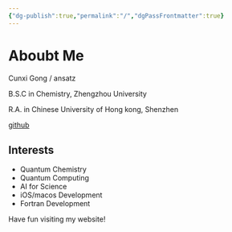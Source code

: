 ```yaml
---
{"dg-publish":true,"permalink":"/","dgPassFrontmatter":true}
---
```


# Aboubt Me

Cunxi Gong / ansatz

B.S.C in Chemistry, Zhengzhou University

R.A. in Chinese University of Hong kong, Shenzhen

[github](https://github.com/ansatzX)

## Interests

- Quantum Chemistry
- Quantum Computing
- AI for Science
- iOS/macos Development
- Fortran Development



Have fun visiting my website!


